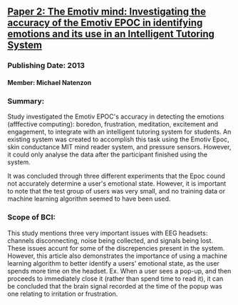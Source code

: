 ## [Paper 2: The Emotiv mind: Investigating the accuracy of the Emotiv EPOC in identifying emotions and its use in an Intelligent Tutoring System](https://www.cosc.canterbury.ac.nz/research/reports/HonsReps/2013/hons_1302.pdf)
### Publishing Date: 2013
#### Member: Michael Natenzon

### Summary:
Study investigated the Emotiv EPOC's accuracy in detecting the emotions (afffective computing):
boredon, frustration, meditation, excitement
and engagement, to integrate with an intelligent tutoring system for students.
An existing system was created to accomplish this task using the Emotiv Epoc, skin conductance
MIT mind reader system, and pressure sensors. However, it could only analyse the data after the 
participant finished using the system.

It was concluded through three different experiments that the Epoc cound not accurately determine
a user's emotional state. However, it is important to note that the test group of users was very
small, and no training data or machine learning algorithm seemed to have been used.
### Scope of BCI:
This study mentions three very important issues with EEG headsets: channels disconnecting, noise being 
collected, and signals being lost. These issues accunt for some of the discrepencies present 
in the system. However, this article also demonstrates the importance of using a machine learning 
algorithm to better identify a users' emotional state, as the user spends more time on the headset.
Ex. When a user sees a pop-up, and then proceeds to immediately close it (rather than spend time to read it),
it can be concluded that the brain signal recorded at the time of the popup was one relating to irritation or 
frustration. 
